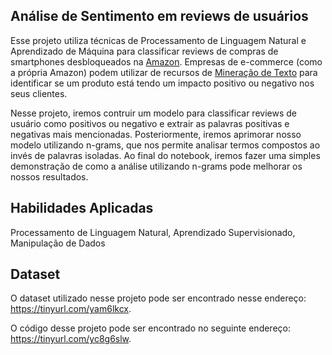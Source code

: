 ## **Análise de Sentimento em reviews de usuários**
Esse projeto utiliza técnicas de Processamento de Linguagem Natural e Aprendizado de Máquina para classificar reviews de compras de smartphones desbloqueados na [Amazon](https://www.amazon.com/). Empresas de e-commerce (como a própria Amazon) podem utilizar de recursos de [Mineração de Texto](https://en.wikipedia.org/wiki/Text_mining) para identificar se um produto está tendo um impacto positivo ou negativo nos seus clientes.

Nesse projeto, iremos contruir um modelo para classificar reviews de usuário como positivos ou negativo e extrair as palavras positivas e negativas mais mencionadas. Posteriormente, iremos aprimorar nosso modelo utilizando n-grams, que nos permite analisar termos compostos ao invés de palavras isoladas. Ao final do notebook, iremos fazer uma simples demonstração de como a análise utilizando n-grams pode melhorar os nossos resultados.

## **Habilidades Aplicadas**
Processamento de Linguagem Natural, Aprendizado Supervisionado, Manipulação de Dados

## **Dataset**
O dataset utilizado nesse projeto pode ser encontrado nesse endereço: https://tinyurl.com/yam6lkcx.

O código desse projeto pode ser encontrado no seguinte endereço: https://tinyurl.com/yc8g6slw.